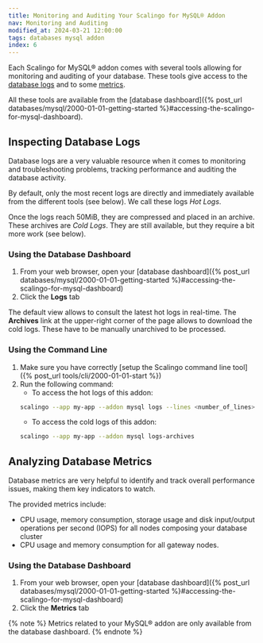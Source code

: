 ```yaml
---
title: Monitoring and Auditing Your Scalingo for MySQL® Addon
nav: Monitoring and Auditing
modified_at: 2024-03-21 12:00:00
tags: databases mysql addon
index: 6
---
```



Each Scalingo for MySQL® addon comes with several tools allowing for monitoring
and auditing of your database. These tools give access to the [database logs](#inspecting-database-logs)
and to some [metrics](#analyzing-database-metrics).

All these tools are available from the [database dashboard]({% post_url databases/mysql/2000-01-01-getting-started %}#accessing-the-scalingo-for-mysql-dashboard).


## Inspecting Database Logs

Database logs are a very valuable resource when it comes to monitoring and
troubleshooting problems, tracking performance and auditing the database
activity.

By default, only the most recent logs are directly and immediately available
from the different tools (see below). We call these logs *Hot Logs*.

Once the logs reach 50MiB, they are compressed and placed in an archive. These
archives are *Cold Logs*. They are still available, but they require a bit more
work (see below).

### Using the Database Dashboard

1. From your web browser, open your [database dashboard]({% post_url databases/mysql/2000-01-01-getting-started %}#accessing-the-scalingo-for-mysql-dashboard)
2. Click the **Logs** tab

The default view allows to consult the latest hot logs in real-time. The
**Archives** link at the upper-right corner of the page allows to download the
cold logs. These have to be manually unarchived to be processed.

### Using the Command Line

1. Make sure you have correctly [setup the Scalingo command line tool]({% post_url tools/cli/2000-01-01-start %})
2. Run the following command:
   - To access the hot logs of this addon:
   ```bash
   scalingo --app my-app --addon mysql logs --lines <number_of_lines>
   ```
   - To access the cold logs of this addon:
   ```bash
   scalingo --app my-app --addon mysql logs-archives
   ```


## Analyzing Database Metrics

Database metrics are very helpful to identify and track overall performance
issues, making them key indicators to watch.

The provided metrics include:
- CPU usage, memory consumption, storage usage and disk input/output operations
  per second (IOPS) for all nodes composing your database cluster
- CPU usage and memory consumption for all gateway nodes.

### Using the Database Dashboard

1. From your web browser, open your [database dashboard]({% post_url databases/mysql/2000-01-01-getting-started %}#accessing-the-scalingo-for-mysql-dashboard)
2. Click the **Metrics** tab

{% note %}
Metrics related to your MySQL® addon are only available from the database
dashboard.
{% endnote %}
